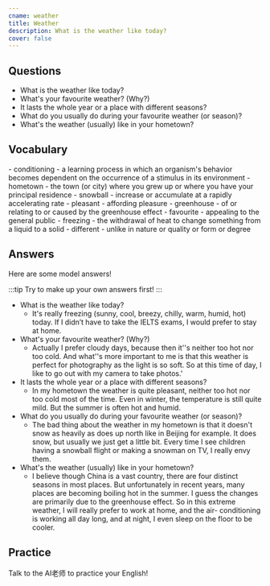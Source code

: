 ```yaml
---
cname: weather
title: Weather
description: What is the weather like today?
cover: false
---
```

<banner></banner>

## Questions

- What is the weather like today?
- What&#39;s your favourite weather? (Why?)
- It lasts the whole year or a place with different seasons?
- What do you usually do during your favourite weather (or season)?
- What&#39;s the weather (usually) like in your hometown?

## Vocabulary

<vocab-list>
- conditioning
  - a learning process in which an organism&#39;s behavior becomes dependent on the occurrence of a stimulus in its environment  
- hometown
  - the town (or city) where you grew up or where you have your principal residence
- snowball
  - increase or accumulate at a rapidly accelerating rate  
- pleasant
  - affording pleasure
- greenhouse
  - of or relating to or caused by the greenhouse effect
- favourite
  - appealing to the general public
- freezing
  - the withdrawal of heat to change something from a liquid to a solid  
- different
  - unlike in nature or quality or form or degree

<!-- blank -->

</vocab-list>

## Answers
Here are some model answers!

:::tip
Try to make up your own answers first!
:::

- What is the weather like today?
  - It&#39;s really freezing (sunny, cool, breezy, chilly, warm, humid, hot) today. If I didn’t have to take the IELTS exams, I would prefer to stay at home.
- What&#39;s your favourite weather? (Why?)
  - Actually I prefer cloudy days, because then it&#39;&#39;s neither too hot nor too cold. And what&#39;&#39;s more important to me is that this weather is perfect for photography as the light is so soft. So at this time of day, I like to go out with my camera to take photos.&#39;
- It lasts the whole year or a place with different seasons?
  - In my hometown the weather is quite pleasant, neither too hot nor too cold most of the time. Even in winter, the temperature is still quite mild. But the summer is often hot and humid.
- What do you usually do during your favourite weather (or season)?
  - The bad thing about the weather in my hometown is that it doesn&#39;t snow as heavily as does up north like in Beijing for example. It does snow, but usually we just get a little bit. Every time I see children having a snowball flight or making a snowman on TV, I really envy them.
- What&#39;s the weather (usually) like in your hometown?
  - I believe though China is a vast country, there are four distinct seasons in most places. But unfortunately in recent years, many places are becoming boiling hot in the summer. I guess the changes are primarily due to the greenhouse effect. So in this extreme weather, I will really prefer to work at home, and the air- conditioning is working all day long, and at night, I even sleep on the floor to be cooler.

## Practice
Talk to the AI老师 to practice your English!
<qrfooter></qrfooter>




